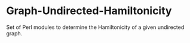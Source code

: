 # Graph-Undirected-Hamiltonicity
Set of Perl modules to determine the Hamiltonicity of a given undirected graph.
